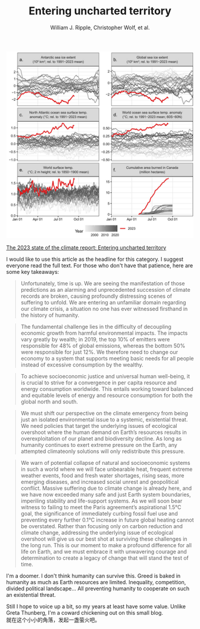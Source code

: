 ﻿---
layout: post
title: Entering uncharted territory
author: William J. Ripple, Christopher Wolf, et al.
category: climate
---

![p1](/assets/2023report/abnormality.PNG)

[The 2023 state of the climate report: Entering uncharted territory](https://academic.oup.com/bioscience/advance-article/doi/10.1093/biosci/biad080/7319571)   
   
I would like to use this article as the headline for this category. I suggest everyone read the full text. For those who don't have that patience, here are some key takeaways:  
   
>Unfortunately, time is up. We are seeing the manifestation of those predictions as an alarming and unprecedented succession of climate records are broken, causing profoundly distressing scenes of suffering to unfold. We are entering an unfamiliar domain regarding our climate crisis, a situation no one has ever witnessed firsthand in the history of humanity.
   
>The fundamental challenge lies in the difficulty of decoupling economic growth from harmful environmental impacts. The impacts vary greatly by wealth; in 2019, the top 10% of emitters were responsible for 48% of global emissions, whereas the bottom 50% were responsible for just 12%. We therefore need to change our economy to a system that supports meeting basic needs for all people instead of excessive consumption by the wealthy.  
   
>To achieve socioeconomic justice and universal human well-being, it is crucial to strive for a convergence in per capita resource and energy consumption worldwide. This entails working toward balanced and equitable levels of energy and resource consumption for both the global north and south.   
   
>We must shift our perspective on the climate emergency from being just an isolated environmental issue to a systemic, existential threat. We need policies that target the underlying issues of ecological overshoot where the human demand on Earth’s resources results in overexploitation of our planet and biodiversity decline. As long as humanity continues to exert extreme pressure on the Earth, any attempted climateonly solutions will only redistribute this pressure.   

>We warn of potential collapse of natural and socioeconomic systems in such a world where we will face unbearable heat, frequent extreme weather events, food and fresh water shortages, rising seas, more emerging diseases, and increased social unrest and geopolitical conflict. Massive suffering due to climate change is already here, and we have now exceeded many safe and just Earth system boundaries, imperiling stability and life-support systems. As we will soon bear witness to failing to meet the Paris agreement’s aspirational 1.5°C goal, the significance of immediately curbing fossil fuel use and preventing every further 0.1°C increase in future global heating cannot be overstated. Rather than focusing only on carbon reduction and climate change, addressing the underlying issue of ecological overshoot will give us our best shot at surviving these challenges in the long run. This is our moment to make a profound difference for all life on Earth, and we must embrace it with unwavering courage and determination to create a legacy of change that will stand the test of time.
   
I'm a doomer. I don't think humanity can survive this. Greed is baked in humanity as much as Earth resources are limited. Inequality, competition, divided political landscape... All preventing humanity to cooperate on such an existential threat.   
   
Still I hope to voice up a bit, so my years at least have some value. Unlike Greta Thunberg, I'm a coward chickening out on this small blog.    
就在这个小小的角落，发起一盏萤火吧。
